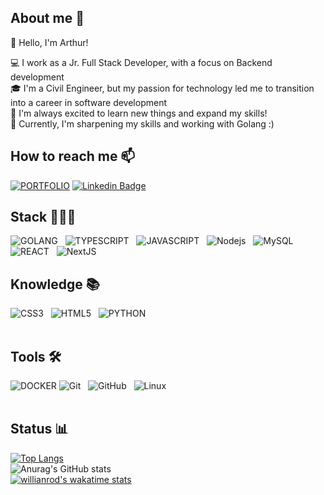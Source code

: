 <!--
**hubarthurcoelho/hubarthurcoelho** is a ✨ _special_ ✨ repository because its `README.md` (this file) appears on your GitHub profile.

Here are some ideas to get you started:

- 🔭 I’m currently working on ...
- 🌱 I’m currently learning ...
- 👯 I’m looking to collaborate on ...
- 🤔 I’m looking for help with ...
- 💬 Ask me about ...
- 📫 How to reach me: ...
- 😄 Pronouns: ...
- ⚡ Fun fact: ...
-->
## About me 🎯
👋 Hello, I'm Arthur!

💻 I work as a Jr. Full Stack Developer, with a focus on Backend development<br>
🎓 I'm a Civil Engineer, but my passion for technology led me to transition into a career in software development<br>
💬 I'm always excited to learn new things and expand my skills!<br>
🌱 Currently, I'm sharpening my skills and working with Golang :)


## How to reach me 📫
[![PORTFOLIO](https://img.shields.io/badge/My_Portfolio-000000?style=for-the-badge&logo=google-chrome&logoColor=white)]([https://www.yourportfolio.com/](https://arthurs-space-dzjzzkgk4-hubarthurcoelho.vercel.app/))
[![Linkedin Badge](https://img.shields.io/badge/Linkedin-323330?style=for-the-badge&logo=linkedin&logoColor=blue)](https://www.linkedin.com/in/arthurccoelho/) &nbsp;

## Stack 👩🏻‍💻
![GOLANG](https://img.shields.io/badge/Go-00ADD8?style=for-the-badge&logo=go&logoColor=white) &nbsp;
![TYPESCRIPT](https://img.shields.io/badge/TypeScript-007ACC?style=for-the-badge&logo=typescript&logoColor=white) &nbsp;
![JAVASCRIPT](https://img.shields.io/badge/JavaScript-323330?style=for-the-badge&logo=javascript&logoColor=F7DF1E) &nbsp;
![Nodejs](https://img.shields.io/badge/-Nodejs-black?style=for-the-badge&logo=Node.js) &nbsp;
![MySQL](https://img.shields.io/badge/MySQL-4479A1?style=for-the-badge&logo=mysql&logoColor=white)
![REACT](https://img.shields.io/badge/React-20232A?style=for-the-badge&logo=react&logoColor=61DAFB) &nbsp;
![NextJS](https://img.shields.io/badge/-NextJs-black?style=for-the-badge&logo=next.js) &nbsp;
<br>

## Knowledge 📚
![CSS3](https://img.shields.io/badge/CSS3-1572B6?style=for-the-badge&logo=css3&logoColor=white) &nbsp;
![HTML5](https://img.shields.io/badge/HTML5-E34F26?style=for-the-badge&logo=html5&logoColor=white) &nbsp;
![PYTHON](https://img.shields.io/badge/Python-3776AB?style=for-the-badge&logo=python&logoColor=white)
<br>
<br>

## Tools 🛠️
![DOCKER](https://img.shields.io/badge/Docker-2496ED?style=for-the-badge&logo=docker&logoColor=white)
![Git](https://img.shields.io/badge/-git-black?style=for-the-badge&logo=Git) &nbsp;
![GitHub](https://img.shields.io/badge/github-%23121011.svg?logo=github&logoColor=white&style=for-the-badge) &nbsp;
![Linux](https://img.shields.io/badge/-Linux-16C60C?style=for-the-badge&logo=linux&logoColor=white) &nbsp;
<br>
<br>

## Status 📊
[![Top Langs](https://github-readme-stats.vercel.app/api/top-langs/?username=hubarthurcoelho&layout=compact&theme=highcontrast)](https://github.com/anuraghazra/github-readme-stats)
<br>
![Anurag's GitHub stats](https://github-readme-stats.vercel.app/api?username=hubarthurcoelho&show_icons=true&theme=highcontrast)
<br>
[![willianrod's wakatime stats](https://github-readme-stats.vercel.app/api/wakatime?username=hubarthurcoelho&custom_title=Coding%20Activity%20since%20Jul%202022&hide=text,XML,Other&theme=highcontrast&layout=compact&/last_year)](https://github.com/anuraghazra/github-readme-stats)
